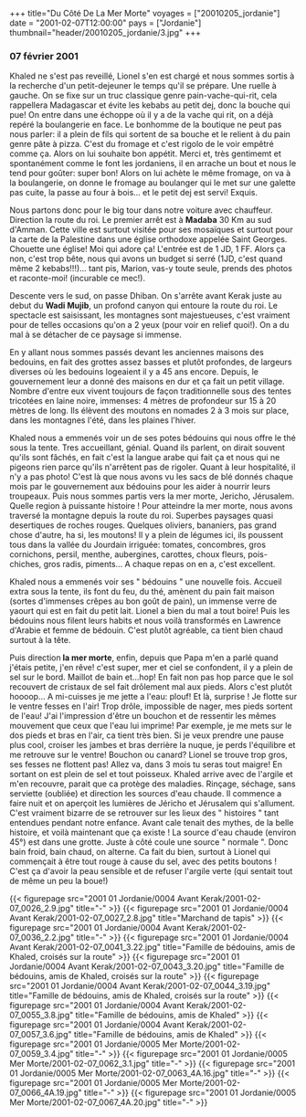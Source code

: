 +++
title="Du Côté De La Mer Morte"
voyages = ["20010205_jordanie"]
date = "2001-02-07T12:00:00"
pays = ["Jordanie"]
thumbnail="header/20010205_jordanie/3.jpg"
+++
### 07 février 2001

Khaled ne s'est pas reveillé, Lionel s'en est chargé et nous
sommes sortis à la recherche d'un petit-dejeuner le temps
qu'il se prépare. Une ruelle à gauche. On se fixe sur un truc
classique genre pain-vache-qui-rit, cela rappellera Madagascar
et évite les kebabs au petit dej, donc la bouche qui pue!
On entre dans une échoppe où il y a de la vache qui rit, on
a déjà repéré la boulangerie en face. Le bonhomme de la boutique
ne peut pas nous parler: il a plein de fils qui sortent de
sa bouche et le relient à du pain genre pâte à pizza. C'est
du fromage et c'est rigolo de le voir empêtré comme ça. Alors
on lui souhaite bon appétit. Merci et, très gentimemt et spontanément
comme le font les jordaniens, il en arrache un bout et nous
le tend pour goûter: super bon! Alors on lui achète le même
fromage, on va à la boulangerie, on donne le fromage au boulanger
qui le met sur une galette pas cuite, la passe au four à bois...
et le petit dej est servi! Exquis.

Nous partons donc pour le big tour dans notre voiture avec
chauffeur. Direction la route du roi. Le premier arrêt est
à <b>Madaba</b> 30 Km au sud d'Amman. Cette ville est surtout
visitée pour ses mosaïques et surtout pour la carte de la
Palestine dans une église orthodoxe appelée Saint Georges.
Chouette une église! Moi qui adore ça! L'entrée est de 1 JD,
1 FF. Alors ça non, c'est trop bête, nous qui avons un budget
si serré (1JD, c'est quand même 2 kebabs!!!)... tant pis,
Marion, vas-y toute seule, prends des photos et raconte-moi!
(incurable ce mec!). 

Descente vers le sud, on passe Dhiban. On s'arrête avant
Kerak juste au debut du <b>Wadi Mujib</b>, un profond canyon
qui entoure la route du roi. Le spectacle est saisissant,
les montagnes sont majestueuses, c'est vraiment pour de telles
occasions qu'on a 2 yeux (pour voir en relief quoi!). On a
du mal à se détacher de ce paysage si immense. 

En y allant nous sommes passés devant les anciennes maisons
des bedouins, en fait des grottes assez basses et plutôt profondes,
de largeurs diverses où les bedouins logeaient il y a 45 ans
encore. Depuis, le gouvernement leur a donné des maisons en
dur et ça fait un petit village. Nombre d'entre eux vivent
toujours de façon traditionnelle sous des tentes tricotées
en laine noire, immenses: 4 mètres de profondeur sur 15 à
20 mètres de long. Ils élèvent des moutons en nomades 2 à
3 mois sur place, dans les montagnes l'été, dans les plaines
l'hiver. 

Khaled nous a emmenés voir un de ses potes bédouins qui nous
offre le thé sous la tente. Tres accueillant, génial. Quand
ils parlent, on dirait souvent qu'ils sont fâchés, en fait
c'est la langue arabe qui fait ça et nous qui ne pigeons rien
parce qu'ils n'arrêtent pas de rigoler. Quant à leur hospitalité,
il n'y a pas photo! C'est là que nous avons vu les sacs de
blé donnés chaque mois par le gouvernement aux bédouins pour
les aider à nourrir leurs troupeaux. Puis nous sommes partis
vers la mer morte, Jericho, Jérusalem. Quelle region à puissante
histoire ! Pour atteindre la mer morte, nous avons traversé
la montagne depuis la route du roi. Superbes paysages quasi
desertiques de roches rouges. Quelques oliviers, bananiers,
pas grand chose d'autre, ha si, les moutons! Il y a plein
de légumes ici, ils poussent tous dans la vallée du Jourdain
irriguée: tomates, concombres, gros cornichons, persil, menthe,
aubergines, carottes, choux fleurs, pois-chiches, gros radis,
piments... A chaque repas on en a, c'est excellent. 

Khaled nous a emmenés voir ses " bédouins " une nouvelle
fois. Accueil extra sous la tente, ils font du feu, du thé,
amènent du pain fait maison (sortes d'immenses crêpes au bon
goût de pain), un immense verre de yaourt qui est en fait
du petit lait. Lionel a bien du mal a tout boire! Puis les
bédouins nous filent leurs habits et nous voilà transformés
en Lawrence d'Arabie et femme de bédouin. C'est plutôt agréable,
ca tient bien chaud surtout à la tête.

Puis direction<b> la mer morte</b>, enfin, depuis que Papa
m'en a parlé quand j'étais petite, j'en rêve! c'est super,
mer et ciel se confondent, il y a plein de sel sur le bord.
Maillot de bain et...hop! En fait non pas hop parce que le
sol recouvert de cristaux de sel fait drôlement mal aux pieds.
Alors c'est plutôt hoooop... A mi-cuisses je me jette a l'eau:
plouf! Et là, surprise ! Je flotte sur le ventre fesses en
l'air! Trop drôle, impossible de nager, mes pieds sortent
de l'eau! J'ai l'impression d'être un bouchon et de ressentir
les mêmes mouvement que ceux que l'eau lui imprime! Par exemple,
je me mets sur le dos pieds et bras en l'air, ca tient très
bien. Si je veux prendre une pause plus cool, croiser les
jambes et bras derrière la nuque, je perds l'équilibre et
me retrouve sur le ventre! Bouchon ou canard? Lionel se trouve
trop gros, ses fesses ne flottent pas! Allez va, dans 3 mois
tu seras tout maigre! En sortant on est plein de sel et tout
poisseux. Khaled arrive avec de l'argile et m'en recouvre,
parait que ca protège des maladies. Rinçage, séchage, sans
serviette (oubliée) et direction les sources d'eau chaude.
Il commence a faire nuit et on aperçoit les lumières de Jéricho
et Jérusalem qui s'allument. C'est vraiment bizarre de se
retrouver sur les lieux des " histoires " tant entendues pendant
notre enfance. Avant cale tenait des mythes, de la belle histoire,
et voilà maintenant que ça existe ! La source d'eau chaude
(environ 45°) est dans une grotte. Juste à côté coule une
source " normale ". Donc bain froid, bain chaud, on alterne.
Ca fait du bien, surtout à Lionel qui commençait à être tout
rouge à cause du sel, avec des petits boutons ! C'est ça d'avoir
la peau sensible et de refuser l'argile verte (qui sentait
tout de même un peu la boue!) 


{{< figurepage src="2001 01 Jordanie/0004 Avant Kerak/2001-02-07_0026_2.9.jpg" title="-"  >}}
{{< figurepage src="2001 01 Jordanie/0004 Avant Kerak/2001-02-07_0027_2.8.jpg" title="Marchand de tapis"  >}}
{{< figurepage src="2001 01 Jordanie/0004 Avant Kerak/2001-02-07_0036_2.2.jpg" title="-"  >}}
{{< figurepage src="2001 01 Jordanie/0004 Avant Kerak/2001-02-07_0041_3.22.jpg" title="Famille de bédouins, amis de Khaled, croisés sur la route"  >}}
{{< figurepage src="2001 01 Jordanie/0004 Avant Kerak/2001-02-07_0043_3.20.jpg" title="Famille de bédouins, amis de Khaled, croisés sur la route"  >}}
{{< figurepage src="2001 01 Jordanie/0004 Avant Kerak/2001-02-07_0044_3.19.jpg" title="Famille de bédouins, amis de Khaled, croisés sur la route"  >}}
{{< figurepage src="2001 01 Jordanie/0004 Avant Kerak/2001-02-07_0055_3.8.jpg" title="Famille de bédouins, amis de Khaled"  >}}
{{< figurepage src="2001 01 Jordanie/0004 Avant Kerak/2001-02-07_0057_3.6.jpg" title="Famille de bédouins, amis de Khaled"  >}}
{{< figurepage src="2001 01 Jordanie/0005 Mer Morte/2001-02-07_0059_3.4.jpg" title="-"  >}}
{{< figurepage src="2001 01 Jordanie/0005 Mer Morte/2001-02-07_0062_3.1.jpg" title="-"  >}}
{{< figurepage src="2001 01 Jordanie/0005 Mer Morte/2001-02-07_0063_4A.16.jpg" title="-"  >}}
{{< figurepage src="2001 01 Jordanie/0005 Mer Morte/2001-02-07_0066_4A.19.jpg" title="-"  >}}
{{< figurepage src="2001 01 Jordanie/0005 Mer Morte/2001-02-07_0067_4A.20.jpg" title="-"  >}}


